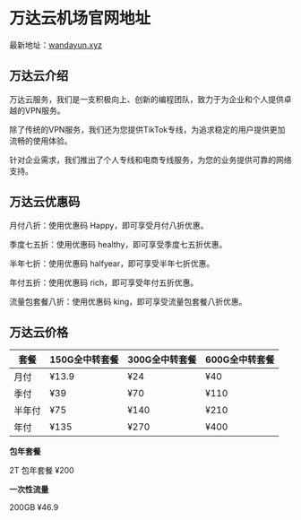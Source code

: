# 万达云机场官网地址

最新地址：[wandayun.xyz](https://wdq34w5e12zxzcx.wandayun.xyz/#/register?code=2P8wQLK4)

## 万达云介绍

万达云服务，我们是一支积极向上、创新的编程团队，致力于为企业和个人提供卓越的VPN服务。

除了传统的VPN服务，我们还为您提供TikTok专线，为追求稳定的用户提供更加流畅的使用体验。

针对企业需求，我们推出了个人专线和电商专线服务，为您的业务提供可靠的网络支持。

## 万达云优惠码

月付八折：使用优惠码 Happy，即可享受月付八折优惠。

季度七五折：使用优惠码 healthy，即可享受季度七五折优惠。

半年七折：使用优惠码 halfyear，即可享受半年七折优惠。

年付五折：使用优惠码 rich，即可享受年付五折优惠。

流量包套餐八折：使用优惠码 king，即可享受流量包套餐八折优惠。

## 万达云价格

|套餐|150G全中转套餐|300G全中转套餐|600G全中转套餐|
|----|----|----|----|
|月付|¥13.9|¥24|¥40|
|季付|¥39|¥70|¥110|
|半年付|¥75|¥140|¥210|
|年付|¥135|¥270|¥400|

**包年套餐**

2T 包年套餐  ¥200

**一次性流量**

200GB ¥46.9

